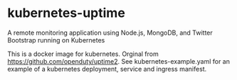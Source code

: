 # kubernetes-uptime
A remote monitoring application using Node.js, MongoDB, and Twitter Bootstrap running on Kubernetes

This is a docker image for kubernetes. Orginal from https://github.com/openduty/uptime2.
See kubernetes-example.yaml for an example of a kubernetes deployment, service and ingress manifest.
